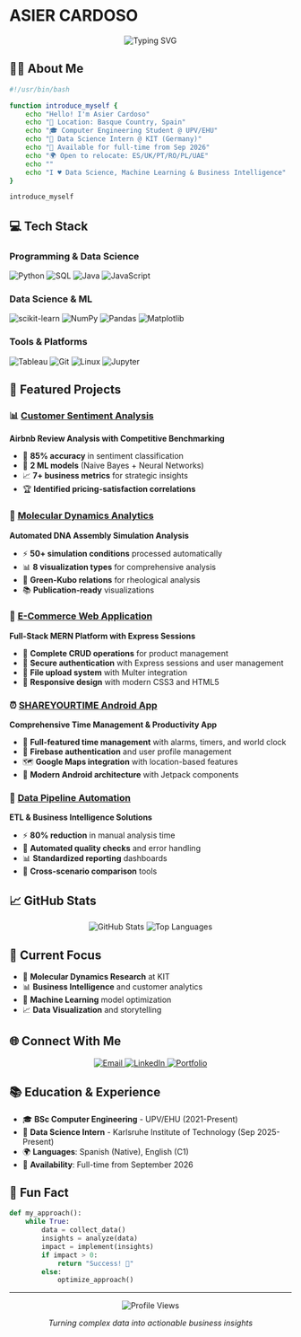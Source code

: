 # ASIER CARDOSO
<div align="center">
  <img src="https://readme-typing-svg.herokuapp.com?font=Fira+Code&pause=1000&color=667EEA&center=true&vCenter=true&width=435&lines=Data+Scientist+%26+Analyst;Machine+Learning+Enthusiast;Turning+Data+into+Insights" alt="Typing SVG" />
</div>

## 🧑‍💻 About Me
```bash
#!/usr/bin/bash

function introduce_myself {
    echo "Hello! I'm Asier Cardoso"
    echo "📍 Location: Basque Country, Spain"
    echo "🎓 Computer Engineering Student @ UPV/EHU"
    echo "🔬 Data Science Intern @ KIT (Germany)"
    echo "💼 Available for full-time from Sep 2026"
    echo "🌍 Open to relocate: ES/UK/PT/RO/PL/UAE"
    echo ""
    echo "I ♥ Data Science, Machine Learning & Business Intelligence"
}

introduce_myself
```

## 💻 Tech Stack

### **Programming & Data Science**
![Python](https://img.shields.io/badge/Python-3776AB?style=for-the-badge&logo=python&logoColor=white)
![SQL](https://img.shields.io/badge/SQL-4479A1?style=for-the-badge&logo=mysql&logoColor=white)
![Java](https://img.shields.io/badge/Java-ED8B00?style=for-the-badge&logo=java&logoColor=white)
![JavaScript](https://img.shields.io/badge/JavaScript-F7DF1E?style=for-the-badge&logo=javascript&logoColor=black)

### **Data Science & ML**
![scikit-learn](https://img.shields.io/badge/scikit--learn-F7931E?style=for-the-badge&logo=scikit-learn&logoColor=white)
![NumPy](https://img.shields.io/badge/NumPy-013243?style=for-the-badge&logo=numpy&logoColor=white)
![Pandas](https://img.shields.io/badge/Pandas-150458?style=for-the-badge&logo=pandas&logoColor=white)
![Matplotlib](https://img.shields.io/badge/Matplotlib-11557c?style=for-the-badge&logo=matplotlib&logoColor=white)

### **Tools & Platforms**
![Tableau](https://img.shields.io/badge/Tableau-E97627?style=for-the-badge&logo=tableau&logoColor=white)
![Git](https://img.shields.io/badge/Git-F05032?style=for-the-badge&logo=git&logoColor=white)
![Linux](https://img.shields.io/badge/Linux-FCC624?style=for-the-badge&logo=linux&logoColor=black)
![Jupyter](https://img.shields.io/badge/Jupyter-F37626?style=for-the-badge&logo=jupyter&logoColor=white)

## 🚀 Featured Projects

### 📊 [Customer Sentiment Analysis](https://github.com/your-username/sentiment-analysis)
**Airbnb Review Analysis with Competitive Benchmarking**
- 🎯 **85% accuracy** in sentiment classification
- 🤖 **2 ML models** (Naive Bayes + Neural Networks)
- 📈 **7+ business metrics** for strategic insights
- 🏆 **Identified pricing-satisfaction correlations**

### 🔬 [Molecular Dynamics Analytics](https://github.com/your-username/molecular-dynamics)
**Automated DNA Assembly Simulation Analysis**
- ⚡ **50+ simulation conditions** processed automatically
- 📊 **8 visualization types** for comprehensive analysis
- 🔬 **Green-Kubo relations** for rheological analysis
- 📚 **Publication-ready** visualizations

### 🛒 [E-Commerce Web Application](https://github.com/AsierCardoso/E-Commerce_Web_Application)
**Full-Stack MERN Platform with Express Sessions**
- 🚀 **Complete CRUD operations** for product management
- 🔐 **Secure authentication** with Express sessions and user management
- 📁 **File upload system** with Multer integration
- 📱 **Responsive design** with modern CSS3 and HTML5

### ⏰ [SHAREYOURTIME Android App](https://github.com/AsierCardoso/SHAREYOURTIME)
**Comprehensive Time Management & Productivity App**
- 🚀 **Full-featured time management** with alarms, timers, and world clock
- 🔐 **Firebase authentication** and user profile management
- 🗺️ **Google Maps integration** with location-based features
- 📱 **Modern Android architecture** with Jetpack components

### 🔧 [Data Pipeline Automation](https://github.com/your-username/data-pipelines)
**ETL & Business Intelligence Solutions**
- ⚡ **80% reduction** in manual analysis time
- 🔄 **Automated quality checks** and error handling
- 📊 **Standardized reporting** dashboards
- 🎯 **Cross-scenario comparison** tools

## 📈 GitHub Stats

<div align="center">
  <img src="https://github-readme-stats.vercel.app/api?username=AsierCardoso&show_icons=true&theme=tokyonight&hide_border=true&count_private=true" alt="GitHub Stats" />
  <img src="https://github-readme-stats.vercel.app/api/top-langs/?username=AsierCardoso&layout=compact&theme=tokyonight&hide_border=true" alt="Top Languages" />
</div>

## 🎯 Current Focus

- 🔬 **Molecular Dynamics Research** at KIT
- 📊 **Business Intelligence** and customer analytics
- 🤖 **Machine Learning** model optimization
- 📈 **Data Visualization** and storytelling

## 🌐 Connect With Me

<div align="center">
  <a href="mailto:asiercmonasterio@gmail.com">
    <img src="https://img.shields.io/badge/Email-D14836?style=for-the-badge&logo=gmail&logoColor=white" alt="Email" />
  </a>
  <a href="https://linkedin.com/in/asiercardoso">
    <img src="https://img.shields.io/badge/LinkedIn-0077B5?style=for-the-badge&logo=linkedin&logoColor=white" alt="LinkedIn" />
  </a>
  <a href="https://asier-cardoso.github.io">
    <img src="https://img.shields.io/badge/Portfolio-FF5722?style=for-the-badge&logo=portfolio&logoColor=white" alt="Portfolio" />
  </a>
</div>

## 📚 Education & Experience

- 🎓 **BSc Computer Engineering** - UPV/EHU (2021-Present)
- 🔬 **Data Science Intern** - Karlsruhe Institute of Technology (Sep 2025-Present)
- 🌍 **Languages**: Spanish (Native), English (C1)
- 💼 **Availability**: Full-time from September 2026

## 🎨 Fun Fact

```python
def my_approach():
    while True:
        data = collect_data()
        insights = analyze(data)
        impact = implement(insights)
        if impact > 0:
            return "Success! 🚀"
        else:
            optimize_approach()
```

---

<div align="center">
  <img src="https://komarev.com/ghpvc/?username=AsierCardoso&style=for-the-badge&color=667eea" alt="Profile Views" />
  <p><i>Turning complex data into actionable business insights</i></p>
</div>
